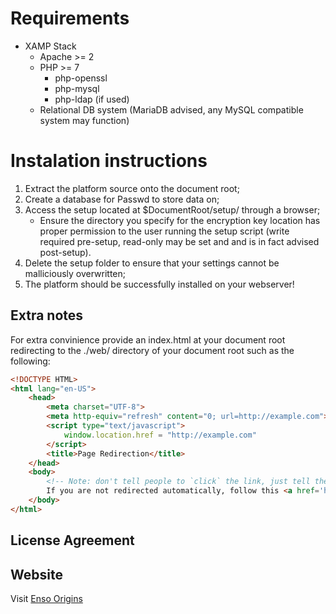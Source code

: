 # Requirements

* XAMP Stack
   * Apache >= 2
   * PHP >= 7
      * php-openssl
      * php-mysql
      * php-ldap (if used)
  * Relational DB system (MariaDB advised, any MySQL compatible system may function)

# Instalation instructions

1. Extract the platform source onto the document root;
2. Create a database for Passwd to store data on;
2. Access the setup located at $DocumentRoot/setup/ through a browser;
      * Ensure the directory you specify for the encryption key location has proper permission to the user running the setup script (write required pre-setup, read-only may be set and and is in fact advised post-setup).
3. Delete the setup folder to ensure that your settings cannot be malliciously overwritten;
4. The platform should be successfully installed on your webserver!

## Extra notes

For extra convinience provide an index.html at your document root redirecting to the ./web/ directory of your document root such as the following:

```html
<!DOCTYPE HTML>
<html lang="en-US">
    <head>
        <meta charset="UTF-8">
        <meta http-equiv="refresh" content="0; url=http://example.com">
        <script type="text/javascript">
            window.location.href = "http://example.com"
        </script>
        <title>Page Redirection</title>
    </head>
    <body>
        <!-- Note: don't tell people to `click` the link, just tell them that it is a link. -->
        If you are not redirected automatically, follow this <a href='http://example.com'>link to example</a>.
    </body>
</html>
```

## License Agreement

## Website

Visit [Enso Origins](https://enso-origins.com/)